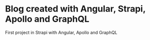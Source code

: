 # Blog created with Angular, Strapi, Apollo and GraphQL

First project in Strapi with Angular, Apollo and GraphQL
